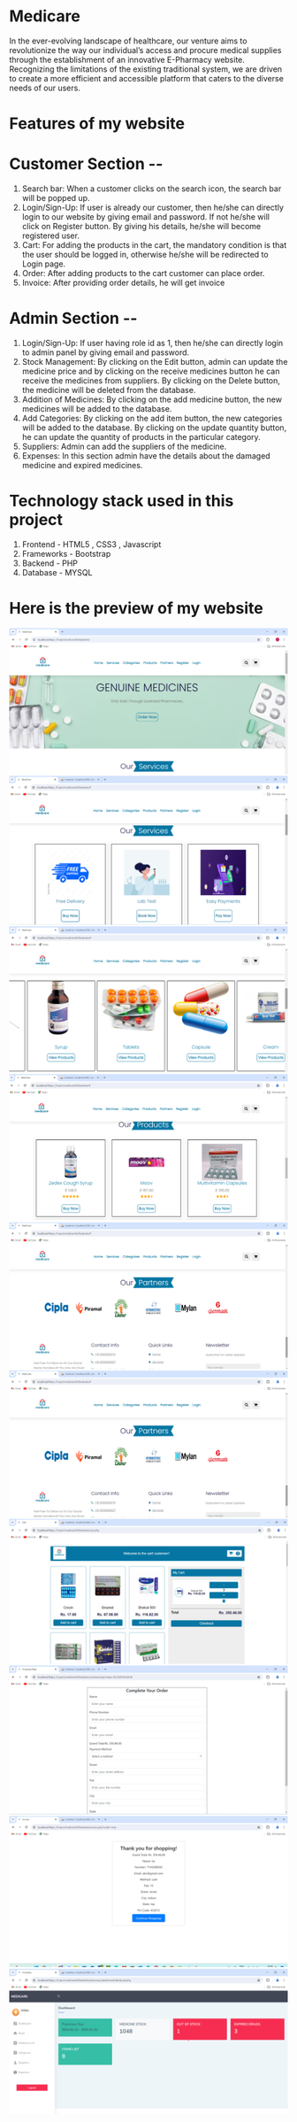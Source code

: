 # Medicare

In the ever-evolving landscape of healthcare, our venture aims to revolutionize the way our individual’s access and procure medical supplies through the establishment of an innovative E-Pharmacy website. Recognizing the limitations of the existing traditional system, we are driven to create a more efficient and accessible platform that caters to the diverse needs of our users.

# Features of my website

# Customer Section --
1.	Search bar: When a customer clicks on the search icon, the search bar will be         popped up.
2.	Login/Sign-Up: If user is already our customer, then he/she can directly login to our website by giving email and password. If not he/she will click on Register button. By giving his details, he/she will become registered user.
3.	Cart: For adding the products in the cart, the mandatory condition is that the user should be logged in, otherwise he/she will be redirected to Login page.
4.	Order: After adding products to the cart customer can place order.
5.	Invoice: After providing order details, he will get invoice

# Admin Section --
1.	Login/Sign-Up: If user having role id as 1, then he/she can directly login to admin panel by giving email and password. 
2.	Stock Management: By clicking on the Edit button, admin can update the medicine price and by clicking on the receive medicines button he can receive the medicines from suppliers. By clicking on the Delete button, the medicine will be deleted from the database.
3.	Addition of Medicines: By clicking on the add medicine button, the new medicines will be added to the database.
4.	Add Categories: By clicking on the add item button, the new categories will be added to the database. By clicking on the update quantity button, he can update the quantity of products in the particular category.
5.	Suppliers: Admin can add the suppliers of the medicine.
6.	Expenses: In this section admin have the details about the damaged medicine and expired medicines.

# Technology stack used in this project

1. Frontend - HTML5 , CSS3 , Javascript
2. Frameworks - Bootstrap
3. Backend - PHP
4. Database - MYSQL

# Here is the preview of my website

![homepage](screenshots/homepage.png)
![services](screenshots/services.png)
![categories](screenshots/categories.png)
![products](screenshots/products.png)
![partners](screenshots/partners.png)
![footer](screenshots/partners.png)
![cart](screenshots/cart.png)
![checkout](screenshots/checkout.png)
![invoice](screenshots/invoice.png)
![admin](screenshots/admin.png)